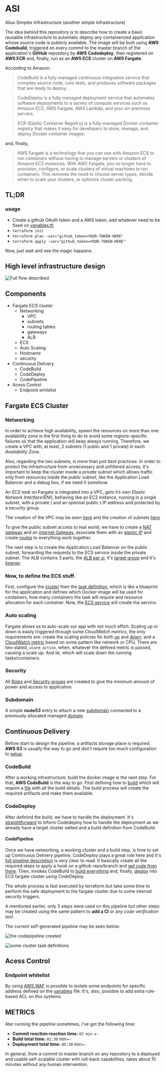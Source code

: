 # ASI
Alius Simplex Infrastructure (another simple infrastructure)

The idea behind this repository is to describe how to create a basic reusable infrastructure to automatic deploy any containerized application whose source code is publicly available. The image will be built using **AWS Codebuild**, triggered on every commit to the master branch of the application's **GitHub** repository by **AWS Codedeploy**, then registered on **AWS ECR** and, finally, run as an **AWS ECS** cluster on **AWS Fargate**.

According to Amazon:

> CodeBuild is a fully managed continuous integration service that compiles source code, runs tests, and produces software packages that are ready to deploy.

> CodeDeploy is a fully managed deployment service that automates software deployments to a variety of compute services such as Amazon EC2, AWS Fargate, AWS Lambda, and your on-premises servers.

> ECR (Elastic Container Registry) is a fully-managed Docker container registry that makes it easy for developers to store, manage, and deploy Docker container images.

and, finally,

> AWS Fargate is a technology that you can use with Amazon ECS to run containers without having to manage servers or clusters of Amazon EC2 instances. With AWS Fargate, you no longer have to provision, configure, or scale clusters of virtual machines to run containers. This removes the need to choose server types, decide when to scale your clusters, or optimize cluster packing.


## TL;DR

### usage

- Create a github OAuth token and a AWS token, add whatever need to be fixed on [variables.tf](variables.tf);
- `terraform init`
- `terraform plan -var="github_token=YOUR-TOKEN-HERE"`
- `terraform apply -var="github_token=YOUR-TOKEN-HERE"`

Now, just wait and see the magic happens.

## High level infrastructure design

![Full flow described](flow.png "full flow")

## Components
- Fargate ECS cluster
  - Networking
    - VPC
    - subnets
    - routing tables
    - gateways
    - ALB
  - ECS
  - Auto Scaling
  - Hostname
  - security
- Continuous Delivery
  - CodeBuild
  - CodeDeploy
  - CodePipeline
- Acess Control
  - Endpoint whitelist

## Fargate ECS Cluster

### Networking

In order to achieve high availability, spawn the resources on more than one availability zone is the first thing to do to avoid some regions-specific failures so that the application will keep always running. Therefore, we create a VPC with, at least, 2 subnets (1 public and 1 private) in each *Availability Zone*.

Also, regarding the two subnets, is more than just best practices. In order to protect the infrastructure from unnecessary and unfiltered access, it's important to keep the cluster inside a _private subnet_ which allows traffic only from resources inside the _public subnet_, like the Application Load Balancer and a debug box, if we need it somehow.

An _ECS task_ on Fargate is integrated into a VPC, gets it’s own _Elastic Network Interface_(ENI), behaving like an EC2 instance, running in a single subnet, with a private ( and an optional public ) IP address and protected by a security group.

The creation of the VPC may be seen [here](modules/fargate/main.tf#L9-L17) and the creation of subnets [here](modules/fargate/main.tf#L19-L41)

To give the public subnet access to real world, we have to create a [NAT gateway](modules/fargate/main.tf#L59-L67) and an [internet Gateway](modules/fargate/main.tf#L43-L50), associate them with an [elastic IP](modules/fargate/main.tf#L53-L57) and create [routes](modules/fargate/main.tf#L69-L90) to everything work together.

The next step is to create the Application Load Balancer on the public subnet, forwarding the requests to the ECS service inside the private subnet. The ALB contains 3 parts, the [ALB per si](modules/fargate/main.tf#L100-L108), it's [target group](modules/fargate/main.tf#L110-L119) and it's [listener](modules/fargate/main.tf#L121-L129).

### Now, to define the ECS stuff.

First, configure the [cluster](modules/fargate/main.tf#L135-L137 ) then the [task definition](modules/fargate/main.tf#L139-L164), which is like a blueprint for the application and defines which Docker image will be used for containers, how many containers the task will require and resource allocation for each container. Now, the [ECS service](modules/fargate/main.tf#L166-L184 ) will create the service.

### Auto scaling

Fargate allows us to auto-scale our app with not much effort. Scaling up or down is easily triggered through some _CloudWatch metrics_, the only requirements are: create the scaling policies for both [up](modules/fargate/main.tf#L200-L215) and [down](modules/fargate/main.tf#L218-L233); and a [CloudWatch metric](modules/fargate/main.tf#L236-L251) based on some pattern like network or CPU. There are two stated, `alarm_action`, when, whatever the defined metric is passed, causing a scale up. And `OK`, which will scale down the running tasks/containers.

### Security

All [Roles](modules/fargate/main.tf#L301-L355) and [Security groups](modules/fargate/main.tf#L258-L296 ) are created to give the minimum amount of power and access to application.

### Subdomain
A simple **route53** entry to attach a new [subdomain](modules/ns/main.tf#L11-L17) connected to a previously allocated managed [domain](modules/ns/main.tf#L6-L8)

## Continuous Delivery

Before start to design the pipeline, a artifacts storage place is required. **AWS S3** is usually the way to go and don't require too much configuration to [setup](modules/buildndeploy/main.tf#L7-L14).

### CodeBuild

After a working infrastructure, build the docker image is the next step. For that, **AWS CodeBuild** is the way to go. First defining how to [build](modules/buildndeploy/main.tf#L23-L51) which will require a [file](modules/buildndeploy/appspec.yml) with all the build details. The build process will create the required artifacts and make them available.

### CodeDeploy

After definind the build, we have to handle the deployment. It's [straightforward](modules/buildndeploy/main.tf#L100-L115) to inform Codedeploy how to handle the deployment as we already have a target cluster setted and a build definition from CodeBuild.

#### CodePipeline

Once we have networking, a working cluster and a build step, is time to set up Continuous Delivery pipeline. CodeDeploy plays a great role here and it's [full pipeline description](modules/buildndeploy/main.tf#L59-L116) is very clear to read. It basically create all the required steps to apply a hook on a github repo/branch and [get code from there](modules/buildndeploy/main.tf#L66-L82). Then, invokes CodeBuild to [build everything](modules/buildndeploy/main.tf#L84-L98) and, finally, [deploy](modules/buildndeploy/main.tf#L100-L116) into ECS fargate cluster using CodeDeploy.

The whole process is fast executed by terraform but take some time to perform the safe deployment to the fargate cluster due to some internal security triggers.

A mentioned earlier, only 3 steps were used on this pipeline but other steps may be created using the same pattern to **add a CI** or any _code verification tool_.

The current self-generated pipeline may be seen below:

![the codepipeline created](pipeline.png "the whole pipeline")

![some cluster task definitions](clusterdefs.png "cluster task definitions")

## Acess Control

### Endpoint whitelist

By using [AWS WAF](modules/waf/main.tf) is possible to isolate some endpoints for specific address defined on the [variables](variables.tf#L25-L33) file. It's, also, possible to add extra rule-based ACL on this systems.

## METRICS
Ater running the pipeline sometimes, I've got the following time:

- **Commit reaction reaction time:** `03 min` +-
- **Build total time:** `01:30` min+-
- **Deployment total time:** `05:30` min+-

In general, from a commit to master branch on any repository to a deployed and usable self-scalable cluster with roll-back capabilities, takes about 10 minutes without any human intervention.

